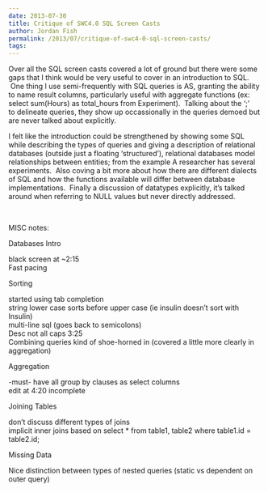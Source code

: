 ```yaml
---
date: 2013-07-30
title: Critique of SWC4.0 SQL Screen Casts
author: Jordan Fish
permalink: /2013/07/critique-of-swc4-0-sql-screen-casts/
tags:
---
```

Over all the SQL screen casts covered a lot of ground but there were some gaps that I think would be very useful to cover in an introduction to SQL.  One thing I use semi-frequently with SQL queries is AS, granting the ability to name result columns, particularly useful with aggregate functions (ex: select sum(Hours) as total_hours from Experiment).  Talking about the &#8216;;&#8217; to delineate queries, they show up occassionally in the queries demoed but are never talked about explicitly.

I felt like the introduction could be strengthened by showing some SQL while describing the types of queries and giving a description of relational databases (outside just a floating &#8216;structured&#8217;), relational databases model relationships between entities; from the example A researcher has several experiments.  Also coving a bit more about how there are different dialects of SQL and how the functions available will differ between database implementations.  Finally a discussion of datatypes explicitly, it&#8217;s talked around when referring to NULL values but never directly addressed.

&nbsp;

MISC notes:

Databases Intro

black screen at ~2:15  
Fast pacing

Sorting

started using tab completion  
string lower case sorts before upper case (ie insulin doesn&#8217;t sort with Insulin)  
multi-line sql (goes back to semicolons)  
Desc not all caps 3:25  
Combining queries kind of shoe-horned in (covered a little more clearly in aggregation)

Aggregation

-must- have all group by clauses as select columns  
edit at 4:20 incomplete

Joining Tables

don&#8217;t discuss different types of joins  
implicit inner joins based on select * from table1, table2 where table1.id = table2.id;

Missing Data

Nice distinction between types of nested queries (static vs dependent on outer query)
